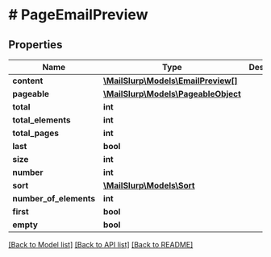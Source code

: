 # # PageEmailPreview

## Properties

Name | Type | Description | Notes
------------ | ------------- | ------------- | -------------
**content** | [**\MailSlurp\Models\EmailPreview[]**](EmailPreview) |  | [optional]
**pageable** | [**\MailSlurp\Models\PageableObject**](PageableObject) |  | [optional]
**total** | **int** |  | [optional]
**total_elements** | **int** |  | [optional]
**total_pages** | **int** |  | [optional]
**last** | **bool** |  | [optional]
**size** | **int** |  | [optional]
**number** | **int** |  | [optional]
**sort** | [**\MailSlurp\Models\Sort**](Sort) |  | [optional]
**number_of_elements** | **int** |  | [optional]
**first** | **bool** |  | [optional]
**empty** | **bool** |  | [optional]

[[Back to Model list]](../../README#models) [[Back to API list]](../../README#endpoints) [[Back to README]](../../README)
